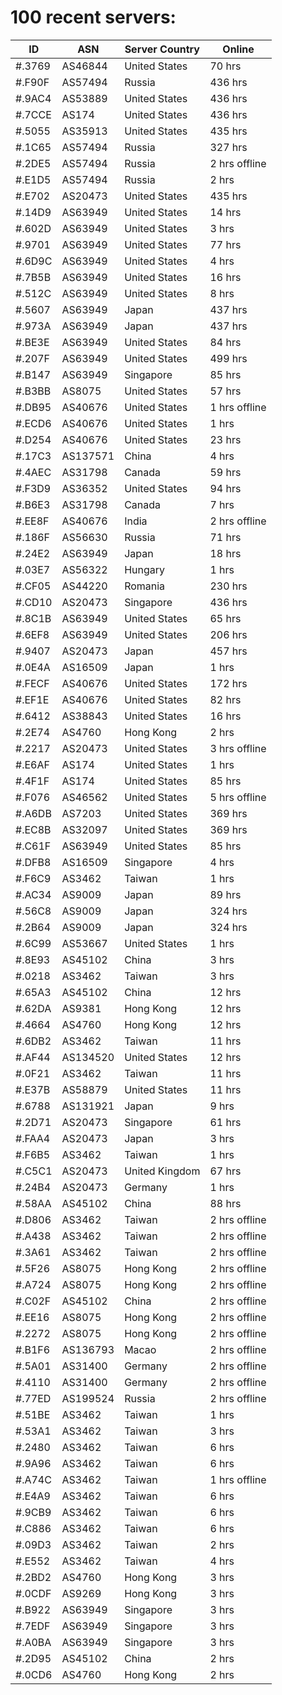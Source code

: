 # 100 recent servers:

| ID | ASN | Server Country | Online |
| ------ | ------ | ------ | ------ |
| #.3769 | AS46844 | United States | 70 hrs |
| #.F90F | AS57494 | Russia | 436 hrs |
| #.9AC4 | AS53889 | United States | 436 hrs |
| #.7CCE | AS174 | United States | 436 hrs |
| #.5055 | AS35913 | United States | 435 hrs |
| #.1C65 | AS57494 | Russia | 327 hrs |
| #.2DE5 | AS57494 | Russia | 2 hrs offline |
| #.E1D5 | AS57494 | Russia | 2 hrs |
| #.E702 | AS20473 | United States | 435 hrs |
| #.14D9 | AS63949 | United States | 14 hrs |
| #.602D | AS63949 | United States | 3 hrs |
| #.9701 | AS63949 | United States | 77 hrs |
| #.6D9C | AS63949 | United States | 4 hrs |
| #.7B5B | AS63949 | United States | 16 hrs |
| #.512C | AS63949 | United States | 8 hrs |
| #.5607 | AS63949 | Japan | 437 hrs |
| #.973A | AS63949 | Japan | 437 hrs |
| #.BE3E | AS63949 | United States | 84 hrs |
| #.207F | AS63949 | United States | 499 hrs |
| #.B147 | AS63949 | Singapore | 85 hrs |
| #.B3BB | AS8075 | United States | 57 hrs |
| #.DB95 | AS40676 | United States | 1 hrs offline |
| #.ECD6 | AS40676 | United States | 1 hrs |
| #.D254 | AS40676 | United States | 23 hrs |
| #.17C3 | AS137571 | China | 4 hrs |
| #.4AEC | AS31798 | Canada | 59 hrs |
| #.F3D9 | AS36352 | United States | 94 hrs |
| #.B6E3 | AS31798 | Canada | 7 hrs |
| #.EE8F | AS40676 | India | 2 hrs offline |
| #.186F | AS56630 | Russia | 71 hrs |
| #.24E2 | AS63949 | Japan | 18 hrs |
| #.03E7 | AS56322 | Hungary | 1 hrs |
| #.CF05 | AS44220 | Romania | 230 hrs |
| #.CD10 | AS20473 | Singapore | 436 hrs |
| #.8C1B | AS63949 | United States | 65 hrs |
| #.6EF8 | AS63949 | United States | 206 hrs |
| #.9407 | AS20473 | Japan | 457 hrs |
| #.0E4A | AS16509 | Japan | 1 hrs |
| #.FECF | AS40676 | United States | 172 hrs |
| #.EF1E | AS40676 | United States | 82 hrs |
| #.6412 | AS38843 | United States | 16 hrs |
| #.2E74 | AS4760 | Hong Kong | 2 hrs |
| #.2217 | AS20473 | United States | 3 hrs offline |
| #.E6AF | AS174 | United States | 1 hrs |
| #.4F1F | AS174 | United States | 85 hrs |
| #.F076 | AS46562 | United States | 5 hrs offline |
| #.A6DB | AS7203 | United States | 369 hrs |
| #.EC8B | AS32097 | United States | 369 hrs |
| #.C61F | AS63949 | United States | 85 hrs |
| #.DFB8 | AS16509 | Singapore | 4 hrs |
| #.F6C9 | AS3462 | Taiwan | 1 hrs |
| #.AC34 | AS9009 | Japan | 89 hrs |
| #.56C8 | AS9009 | Japan | 324 hrs |
| #.2B64 | AS9009 | Japan | 324 hrs |
| #.6C99 | AS53667 | United States | 1 hrs |
| #.8E93 | AS45102 | China | 3 hrs |
| #.0218 | AS3462 | Taiwan | 3 hrs |
| #.65A3 | AS45102 | China | 12 hrs |
| #.62DA | AS9381 | Hong Kong | 12 hrs |
| #.4664 | AS4760 | Hong Kong | 12 hrs |
| #.6DB2 | AS3462 | Taiwan | 11 hrs |
| #.AF44 | AS134520 | United States | 12 hrs |
| #.0F21 | AS3462 | Taiwan | 11 hrs |
| #.E37B | AS58879 | United States | 11 hrs |
| #.6788 | AS131921 | Japan | 9 hrs |
| #.2D71 | AS20473 | Singapore | 61 hrs |
| #.FAA4 | AS20473 | Japan | 3 hrs |
| #.F6B5 | AS3462 | Taiwan | 1 hrs |
| #.C5C1 | AS20473 | United Kingdom | 67 hrs |
| #.24B4 | AS20473 | Germany | 1 hrs |
| #.58AA | AS45102 | China | 88 hrs |
| #.D806 | AS3462 | Taiwan | 2 hrs offline |
| #.A438 | AS3462 | Taiwan | 2 hrs offline |
| #.3A61 | AS3462 | Taiwan | 2 hrs offline |
| #.5F26 | AS8075 | Hong Kong | 2 hrs offline |
| #.A724 | AS8075 | Hong Kong | 2 hrs offline |
| #.C02F | AS45102 | China | 2 hrs offline |
| #.EE16 | AS8075 | Hong Kong | 2 hrs offline |
| #.2272 | AS8075 | Hong Kong | 2 hrs offline |
| #.B1F6 | AS136793 | Macao | 2 hrs offline |
| #.5A01 | AS31400 | Germany | 2 hrs offline |
| #.4110 | AS31400 | Germany | 2 hrs offline |
| #.77ED | AS199524 | Russia | 2 hrs offline |
| #.51BE | AS3462 | Taiwan | 1 hrs |
| #.53A1 | AS3462 | Taiwan | 3 hrs |
| #.2480 | AS3462 | Taiwan | 6 hrs |
| #.9A96 | AS3462 | Taiwan | 6 hrs |
| #.A74C | AS3462 | Taiwan | 1 hrs offline |
| #.E4A9 | AS3462 | Taiwan | 6 hrs |
| #.9CB9 | AS3462 | Taiwan | 6 hrs |
| #.C886 | AS3462 | Taiwan | 6 hrs |
| #.09D3 | AS3462 | Taiwan | 2 hrs |
| #.E552 | AS3462 | Taiwan | 4 hrs |
| #.2BD2 | AS4760 | Hong Kong | 3 hrs |
| #.0CDF | AS9269 | Hong Kong | 3 hrs |
| #.B922 | AS63949 | Singapore | 3 hrs |
| #.7EDF | AS63949 | Singapore | 3 hrs |
| #.A0BA | AS63949 | Singapore | 3 hrs |
| #.2D95 | AS45102 | China | 2 hrs |
| #.0CD6 | AS4760 | Hong Kong | 2 hrs |

